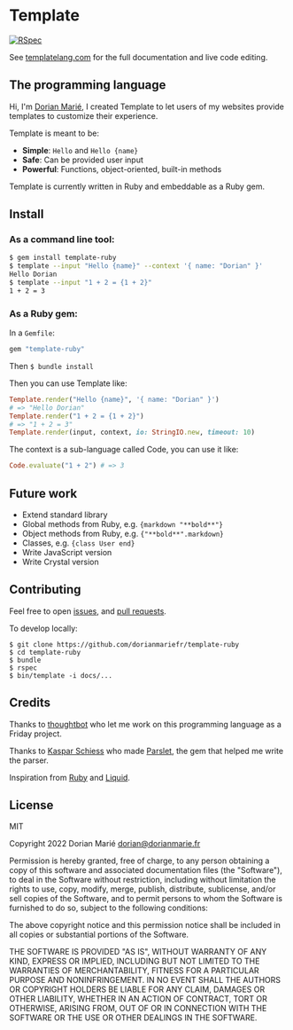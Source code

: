 # Template

[![RSpec](https://github.com/dorianmariefr/template-ruby/actions/workflows/rspec.yml/badge.svg)](https://github.com/dorianmariefr/template-ruby/actions/workflows/rspec.yml)

See [templatelang.com](https://templatelang.com) for the full documentation and
live code editing.

## The programming language

Hi, I'm [Dorian Marié](https://dorianmarie.fr), I created Template to let users of my websites provide templates to customize their experience.

Template is meant to be:

- **Simple**: `Hello` and `Hello {name}`
- **Safe**: Can be provided user input
- **Powerful**: Functions, object-oriented, built-in methods

Template is currently written in Ruby and embeddable as a Ruby gem.

## Install

### As a command line tool:

```bash
$ gem install template-ruby
$ template --input "Hello {name}" --context '{ name: "Dorian" }'
Hello Dorian
$ template --input "1 + 2 = {1 + 2}"
1 + 2 = 3
```

### As a Ruby gem:

In a `Gemfile`:

```ruby
gem "template-ruby"
```

Then `$ bundle install`

Then you can use Template like:

```ruby
Template.render("Hello {name}", '{ name: "Dorian" }')
# => "Hello Dorian"
Template.render("1 + 2 = {1 + 2}")
# => "1 + 2 = 3"
Template.render(input, context, io: StringIO.new, timeout: 10)
```

The context is a sub-language called Code, you can use it like:

```ruby
Code.evaluate("1 + 2") # => 3
```

## Future work

- Extend standard library
- Global methods from Ruby, e.g. `{markdown "**bold**"}`
- Object methods from Ruby, e.g. `{"**bold**".markdown}`
- Classes, e.g. `{class User end}`
- Write JavaScript version
- Write Crystal version

## Contributing

Feel free to open [issues](https://github.com/dorianmariefr/template-ruby/issues),
and [pull requests](https://github.com/dorianmariefr/template-ruby/pulls).

To develop locally:

```text
$ git clone https://github.com/dorianmariefr/template-ruby
$ cd template-ruby
$ bundle
$ rspec
$ bin/template -i docs/...
```

## Credits

Thanks to [thoughtbot](https://thoughtbot.com) who let me work on this programming
language as a Friday project.

Thanks to [Kaspar Schiess](https://github.com/kschiess) who made
[Parslet](https://kschiess.github.io/parslet/), the gem that helped me write the parser.

Inspiration from [Ruby](https://www.ruby-lang.org/en/) and
[Liquid](https://shopify.github.io/liquid/).

## License

MIT

Copyright 2022 Dorian Marié <dorian@dorianmarie.fr>

Permission is hereby granted, free of charge, to any person obtaining a copy of this software and associated documentation files (the "Software"), to deal in the Software without restriction, including without limitation the rights to use, copy, modify, merge, publish, distribute, sublicense, and/or sell copies of the Software, and to permit persons to whom the Software is furnished to do so, subject to the following conditions:

The above copyright notice and this permission notice shall be included in all copies or substantial portions of the Software.

THE SOFTWARE IS PROVIDED "AS IS", WITHOUT WARRANTY OF ANY KIND, EXPRESS OR IMPLIED, INCLUDING BUT NOT LIMITED TO THE WARRANTIES OF MERCHANTABILITY, FITNESS FOR A PARTICULAR PURPOSE AND NONINFRINGEMENT. IN NO EVENT SHALL THE AUTHORS OR COPYRIGHT HOLDERS BE LIABLE FOR ANY CLAIM, DAMAGES OR OTHER LIABILITY, WHETHER IN AN ACTION OF CONTRACT, TORT OR OTHERWISE, ARISING FROM, OUT OF OR IN CONNECTION WITH THE SOFTWARE OR THE USE OR OTHER DEALINGS IN THE SOFTWARE.
